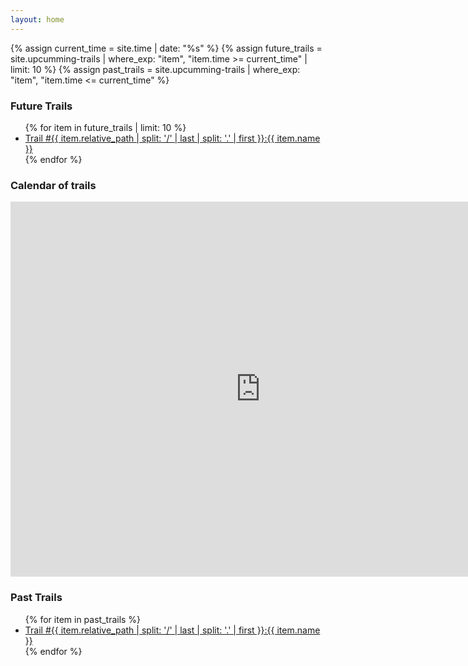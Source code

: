 ```yaml
---
layout: home
---
```


{% assign current_time = site.time | date: "%s" %}
{% assign future_trails = site.upcumming-trails | where_exp: "item", "item.time >= current_time" | limit: 10 %}
{% assign past_trails = site.upcumming-trails | where_exp: "item", "item.time <= current_time" %}


### Future Trails

<ul>
  {% for item in future_trails | limit: 10 %}
    <li><a href="{{ item.url }}">Trail #{{ item.relative_path | split: '/' | last | split: '.' | first }}:{{ item.name }}</a></li>
  {% endfor %}
</ul>

### Calendar of trails

<iframe src="https://calendar.google.com/calendar/embed?src=295ccf93064898a58077f2ff08e977e740f31aad5e7595b66dfb193d0a22e560%40group.calendar.google.com&ctz=America%2FLos_Angeles" style="border: 0" width="800" height="600" frameborder="0" scrolling="no"></iframe>


### Past Trails

<ul>
  {% for item in past_trails %}
    <li><a href="{{ item.url }}">Trail #{{ item.relative_path | split: '/' | last | split: '.' | first }}:{{ item.name }}</a></li>
  {% endfor %}
</ul>
